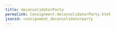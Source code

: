 ```yaml
---
title: deconsolidatorParty
permalink: Consignment.deconsolidatorParty.html
jsonid: consignment_deconsolidatorparty
---
```

